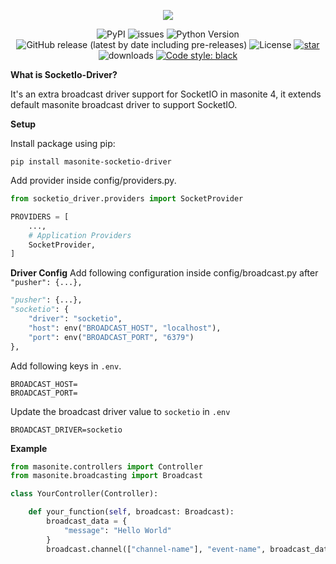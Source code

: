 <p align="center">
    <img src="https://banners.beyondco.de/Masonite%20SocketIO%20Driver.png?theme=light&packageManager=pip+install&packageName=masonite-socketio-driver&pattern=charlieBrown&style=style_2&description=Driver+support+for+SocketIO+in+masonite+4.&md=1&showWatermark=1&fontSize=100px&images=adjustments&widths=50&heights=50">
</p>

<p align="center">
  <img alt="PyPI" src="https://img.shields.io/pypi/v/masonite-socketio-driver">
  <img alt="issues" src="https://img.shields.io/github/issues/py-package/masonite-socketio-driver">
  <img src="https://img.shields.io/badge/python-3.7+-blue.svg" alt="Python Version">
  <img alt="GitHub release (latest by date including pre-releases)" src="https://img.shields.io/github/v/release/py-package/masonite-socketio-driver">
  <img alt="License" src="https://img.shields.io/github/license/py-package/masonite-socketio-driver">
  <a href="https://github.com/py-package/masonite-socketio-driver/stargazers"><img alt="star" src="https://img.shields.io/github/stars/py-package/masonite-socketio-driver" /></a>
  <img alt="downloads" src="https://img.shields.io/pypi/dm/masonite-socketio-driver?style=flat" />
  <a href="https://github.com/psf/black"><img alt="Code style: black" src="https://img.shields.io/badge/code%20style-black-000000.svg"></a>
</p>

**What is SocketIo-Driver?**

It's an extra broadcast driver support for SocketIO in masonite 4, it extends default masonite broadcast driver to support SocketIO.

**Setup**

Install package using pip:

```shell
pip install masonite-socketio-driver
```

Add provider inside config/providers.py.

```python
from socketio_driver.providers import SocketProvider

PROVIDERS = [
    ...,
    # Application Providers
    SocketProvider,
]
```

**Driver Config**
Add following configuration inside config/broadcast.py after `"pusher": {...},`

```python
"pusher": {...},
"socketio": {
    "driver": "socketio",
    "host": env("BROADCAST_HOST", "localhost"),
    "port": env("BROADCAST_PORT", "6379")
},
```

Add following keys in `.env`.

```shell
BROADCAST_HOST=
BROADCAST_PORT=
```

Update the broadcast driver value to `socketio` in `.env`

```shell
BROADCAST_DRIVER=socketio
```

**Example**

```python
from masonite.controllers import Controller
from masonite.broadcasting import Broadcast

class YourController(Controller):

    def your_function(self, broadcast: Broadcast):
        broadcast_data = {
            "message": "Hello World"
        }
        broadcast.channel(["channel-name"], "event-name", broadcast_data)
```
